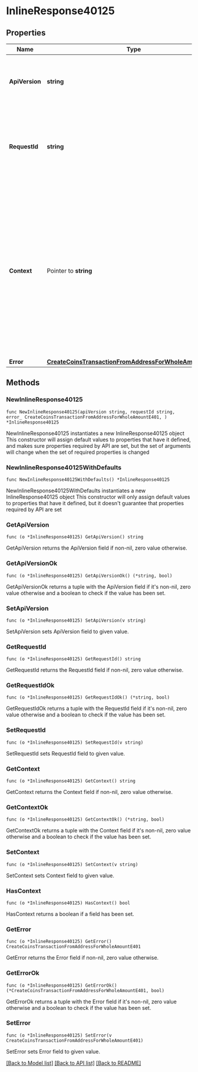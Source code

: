 # InlineResponse40125

## Properties

Name | Type | Description | Notes
------------ | ------------- | ------------- | -------------
**ApiVersion** | **string** | Specifies the version of the API that incorporates this endpoint. | 
**RequestId** | **string** | Defines the ID of the request. The &#x60;requestId&#x60; is generated by Crypto APIs and it&#39;s unique for every request. | 
**Context** | Pointer to **string** | In batch situations the user can use the context to correlate responses with requests. This property is present regardless of whether the response was successful or returned as an error. &#x60;context&#x60; is specified by the user. | [optional] 
**Error** | [**CreateCoinsTransactionFromAddressForWholeAmountE401**](CreateCoinsTransactionFromAddressForWholeAmountE401.md) |  | 

## Methods

### NewInlineResponse40125

`func NewInlineResponse40125(apiVersion string, requestId string, error_ CreateCoinsTransactionFromAddressForWholeAmountE401, ) *InlineResponse40125`

NewInlineResponse40125 instantiates a new InlineResponse40125 object
This constructor will assign default values to properties that have it defined,
and makes sure properties required by API are set, but the set of arguments
will change when the set of required properties is changed

### NewInlineResponse40125WithDefaults

`func NewInlineResponse40125WithDefaults() *InlineResponse40125`

NewInlineResponse40125WithDefaults instantiates a new InlineResponse40125 object
This constructor will only assign default values to properties that have it defined,
but it doesn't guarantee that properties required by API are set

### GetApiVersion

`func (o *InlineResponse40125) GetApiVersion() string`

GetApiVersion returns the ApiVersion field if non-nil, zero value otherwise.

### GetApiVersionOk

`func (o *InlineResponse40125) GetApiVersionOk() (*string, bool)`

GetApiVersionOk returns a tuple with the ApiVersion field if it's non-nil, zero value otherwise
and a boolean to check if the value has been set.

### SetApiVersion

`func (o *InlineResponse40125) SetApiVersion(v string)`

SetApiVersion sets ApiVersion field to given value.


### GetRequestId

`func (o *InlineResponse40125) GetRequestId() string`

GetRequestId returns the RequestId field if non-nil, zero value otherwise.

### GetRequestIdOk

`func (o *InlineResponse40125) GetRequestIdOk() (*string, bool)`

GetRequestIdOk returns a tuple with the RequestId field if it's non-nil, zero value otherwise
and a boolean to check if the value has been set.

### SetRequestId

`func (o *InlineResponse40125) SetRequestId(v string)`

SetRequestId sets RequestId field to given value.


### GetContext

`func (o *InlineResponse40125) GetContext() string`

GetContext returns the Context field if non-nil, zero value otherwise.

### GetContextOk

`func (o *InlineResponse40125) GetContextOk() (*string, bool)`

GetContextOk returns a tuple with the Context field if it's non-nil, zero value otherwise
and a boolean to check if the value has been set.

### SetContext

`func (o *InlineResponse40125) SetContext(v string)`

SetContext sets Context field to given value.

### HasContext

`func (o *InlineResponse40125) HasContext() bool`

HasContext returns a boolean if a field has been set.

### GetError

`func (o *InlineResponse40125) GetError() CreateCoinsTransactionFromAddressForWholeAmountE401`

GetError returns the Error field if non-nil, zero value otherwise.

### GetErrorOk

`func (o *InlineResponse40125) GetErrorOk() (*CreateCoinsTransactionFromAddressForWholeAmountE401, bool)`

GetErrorOk returns a tuple with the Error field if it's non-nil, zero value otherwise
and a boolean to check if the value has been set.

### SetError

`func (o *InlineResponse40125) SetError(v CreateCoinsTransactionFromAddressForWholeAmountE401)`

SetError sets Error field to given value.



[[Back to Model list]](../README.md#documentation-for-models) [[Back to API list]](../README.md#documentation-for-api-endpoints) [[Back to README]](../README.md)


